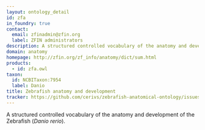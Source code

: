 ```yaml
---
layout: ontology_detail
id: zfa
in_foundry: true
contact: 
  email: zfinadmin@zfin.org
  label: ZFIN administrators
description: A structured controlled vocabulary of the anatomy and development of the Zebrafish
domain: anatomy
homepage: http://zfin.org/zf_info/anatomy/dict/sum.html
products: 
  - id: zfa.owl
taxon: 
  id: NCBITaxon:7954
  label: Danio
title: Zebrafish anatomy and development
tracker: https://github.com/cerivs/zebrafish-anatomical-ontology/issues
---
```


A structured controlled vocabulary of the anatomy and development of the Zebrafish (<i>Danio rerio</i>).
